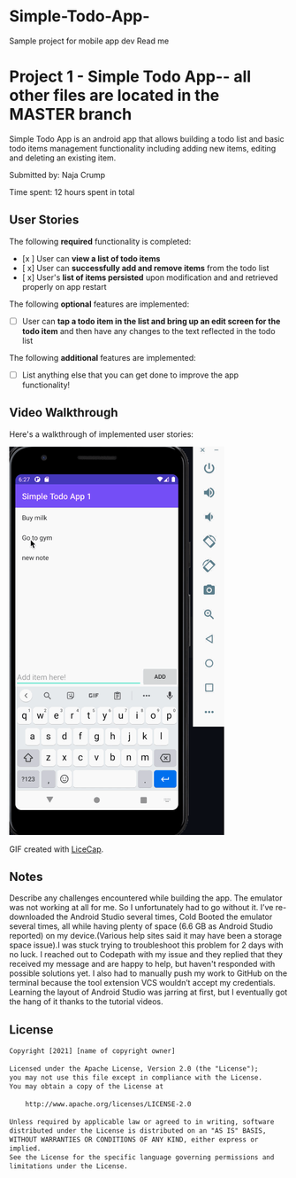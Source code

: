 # Simple-Todo-App-
Sample project for mobile app dev
Read me 
# Project 1 - Simple Todo App-- all other files are located in the MASTER branch 

Simple Todo App is an android app that allows building a todo list and basic todo items management functionality including adding new items, editing and deleting an existing item.

Submitted by: Naja Crump

Time spent: 12 hours spent in total

## User Stories

The following **required** functionality is completed:

* [x ] User can **view a list of todo items**
* [ x] User can **successfully add and remove items** from the todo list
* [ x] User's **list of items persisted** upon modification and and retrieved properly on app restart

The following **optional** features are implemented:

* [ ] User can **tap a todo item in the list and bring up an edit screen for the todo item** and then have any changes to the text reflected in the todo list

The following **additional** features are implemented:

* [ ] List anything else that you can get done to improve the app functionality!

## Video Walkthrough

Here's a walkthrough of implemented user stories:

<img src='walkthrough2.gif' title='Video Walkthrough' width='' alt='Video Walkthrough' />

GIF created with [LiceCap](http://www.cockos.com/licecap/).

## Notes

Describe any challenges encountered while building the app.
The emulator was not working at all for me. So I unfortunately had to go without it. I’ve re-downloaded the Android Studio several times, Cold Booted the emulator several times, all while having plenty of space (6.6 GB as Android Studio reported) on my device.(Various help sites said it may have been a storage space issue).I was stuck trying to troubleshoot this problem for 2 days with no luck. I reached out to Codepath with my issue and they replied that they received my message and are happy to help, but haven't responded with possible solutions yet. I also had to manually push my work to GitHub on the terminal because the tool extension VCS wouldn’t accept my credentials. Learning the layout of Android Studio was jarring at first, but I eventually got the hang of it thanks to the tutorial videos. 

## License

    Copyright [2021] [name of copyright owner]

    Licensed under the Apache License, Version 2.0 (the "License");
    you may not use this file except in compliance with the License.
    You may obtain a copy of the License at

        http://www.apache.org/licenses/LICENSE-2.0

    Unless required by applicable law or agreed to in writing, software
    distributed under the License is distributed on an "AS IS" BASIS,
    WITHOUT WARRANTIES OR CONDITIONS OF ANY KIND, either express or implied.
    See the License for the specific language governing permissions and
    limitations under the License.
